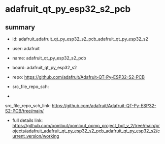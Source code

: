 # adafruit_qt_py_esp32_s2_pcb
 
## summary 
* id: adafruit_adafruit_qt_py_esp32_s2_pcb_adafruit_qt_py_esp32_s2
* user: adafruit
* name: adafruit_qt_py_esp32_s2_pcb
* board: adafruit_qt_py_esp32_s2
* repo: https://github.com/adafruit/Adafruit-QT-Py-ESP32-S2-PCB



* src_file_repo_sch: 
*
 src_file_repo_sch_link: https://github.com/adafruit/Adafruit-QT-Py-ESP32-S2-PCB/tree/main/
* full details link: https://github.com/oomlout/oomlout_oomp_project_bot_v_2/tree/main/projects/adafruit_adafruit_qt_py_esp32_s2_pcb_adafruit_qt_py_esp32_s2/current_version/working  






